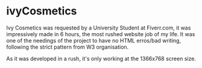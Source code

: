 # ivyCosmetics
Ivy Cosmetics was requested by a University Student at Fiverr.com, it was impressively made in 6 hours, the most rushed website job of my life.
It was one of the needings of the project to have no HTML erros/bad writing, following the strict pattern from W3 organisation.

As it was developed in a rush, it's only working at the 1366x768 screen size.
